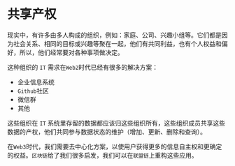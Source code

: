 # 共享产权

现实中，有许多由多人构成的组织，例如：家庭、公司、兴趣小组等。它们都是因为社会关系、相同的目标或兴趣等聚在一起，他们有共同利益，也有个人权益和偏好，所以，他们经常要对各种事项做决定。

这种组织的 `IT` 需求在`Web2`时代已经有很多的解决方案：

-   企业信息系统
-   `Github`社区
-   微信群
-   其他

这些组织在 `IT` 系统里存留的数据都应该归这些组织所有，这些组织成员共享这些数据的产权，他们共同参与数据状态的维护（增加、更新、删除和查询）。

在`Web3`时代，我们需要去中心化方案，以使用户获得更多的信息自主权和更确定的权益。`区块链`给了我们很多启发，我们可以在`联盟链`上重构这些应用。
